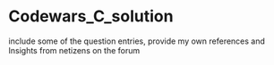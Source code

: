 # Codewars_C_solution
include some of the question entries, provide my own references and Insights from netizens on the forum
